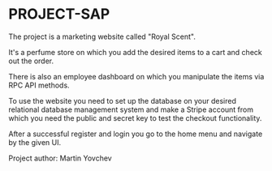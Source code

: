 # PROJECT-SAP
The project is a marketing website called "Royal Scent".

It's a perfume store on which you add the desired items to 
a cart and check out the order. 

There is also an employee dashboard on which you manipulate the items via RPC API 
methods. 

To use the website you need to set up the database on your desired relational database management system and make a Stripe account from which you need  the public and secret key to test the checkout functionality.

After a successful register and login you go to the home menu and navigate by the given UI.

Project author: Martin Yovchev

